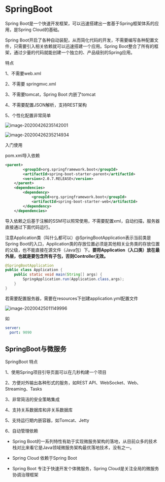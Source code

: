# SpringBoot

Spring Boot是一个快速开发框架，可以迅速搭建出一套基于Spring框架体系的应用，是Spring Cloud的基础。

Spring Boot开启了各种自动装配，从而简化代码的开发，不需要编写各种配置文件，只需要引入相关依赖就可以迅速搭建一个应用。Spring Boot整合了所有的框架，通过少量的代码就能创建一个独立的、产品级别的Spring应用。

特点

1、不需要web.xml

2、不需要 springmvc.xml

3、不需要tomcat，Spring Boot 内嵌了tomcat

4、不需要配置JSON解析，支持REST架构

5、个性化配置非常简单



![image-20200426235142001](https://gitee.com/zero049/MyNoteImages/raw/master/image-20200426235142001.png)

![image-20200426235214934](https://gitee.com/zero049/MyNoteImages/raw/master/image-20200426235214934.png)

入门使用

pom.xml导入依赖

```xml
<parent>
        <groupId>org.springframework.boot</groupId>
        <artifactId>spring-boot-starter-parent</artifactId>
        <version>2.0.7.RELEASE</version>
    </parent>
    <dependencies>
        <dependency>
            <groupId>org.springframework.boot</groupId>
            <artifactId>spring-boot-starter-web</artifactId>
        </dependency>
    </dependencies>
```

导入依赖之后基于注解的SSM可以照常使用，不需要配置xml，自动扫描，服务器直接通过下面代码运行。

注意Application类（叫什么都可以）@SpringBootApplication表示当前类是Spring Boot的入口，Application类的存放位置必须是其他相关业务类的存放位置的父级，也不能直接在源文件（Java包）下。**要将Application（入口类）放在最外层，也就是要包含所有子包，否则Controller无效。**

```java
@SpringBootApplication
public class Application {
    public static void main(String[] args) {
        SpringApplication.run(Application.class,args);
    }
}
```

若需要配置服务器，需要在resources下创建application.yml配置文件

![image-20200425011149996](https://gitee.com/zero049/MyNoteImages/raw/master/image-20200425011149996.png)

如

```yml
server:
  port: 9090
```



## SpringBoot与微服务

SpringBoot 特点

1、使用Spring项目引导页面可以在几秒构建一个项目

2、方便对外输出各种形式的服务，如REST API、WebSocket、Web、Streaming、Tasks

3、非常简洁的安全策略集成

4、支持关系数据库和非关系数据库

5、支持运行期内嵌容器，如Tomcat、Jetty

6、自动管理依赖



- Spring Boot的一系列特性有助于实现微服务架构的落地，从目前众多的技术栈对比来看它是Java领域微服务架构最优落地技术，没有之一。

- Spring Cloud 依赖于Spring Boot

- Spring Boot 专注于快速开发个体微服务，Spring Cloud是关注全局的微服务协调治理框架